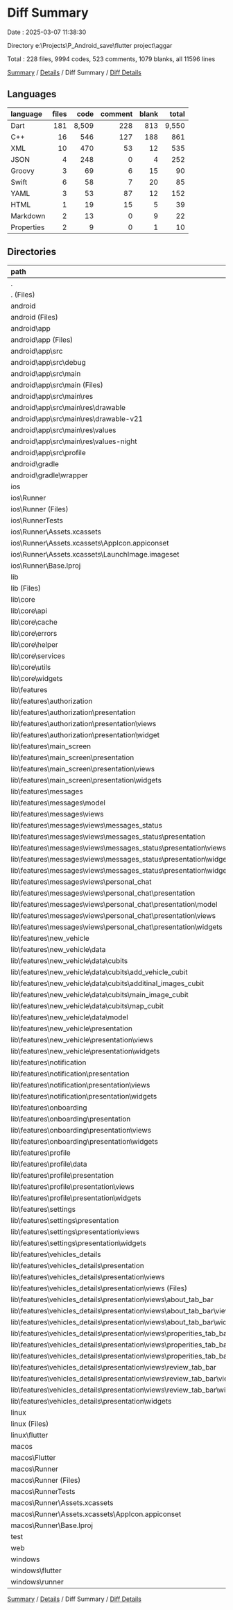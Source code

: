 # Diff Summary

Date : 2025-03-07 11:38:30

Directory e:\\Projects\\P_Android_save\\flutter project\\aggar

Total : 228 files,  9994 codes, 523 comments, 1079 blanks, all 11596 lines

[Summary](results.md) / [Details](details.md) / Diff Summary / [Diff Details](diff-details.md)

## Languages
| language | files | code | comment | blank | total |
| :--- | ---: | ---: | ---: | ---: | ---: |
| Dart | 181 | 8,509 | 228 | 813 | 9,550 |
| C++ | 16 | 546 | 127 | 188 | 861 |
| XML | 10 | 470 | 53 | 12 | 535 |
| JSON | 4 | 248 | 0 | 4 | 252 |
| Groovy | 3 | 69 | 6 | 15 | 90 |
| Swift | 6 | 58 | 7 | 20 | 85 |
| YAML | 3 | 53 | 87 | 12 | 152 |
| HTML | 1 | 19 | 15 | 5 | 39 |
| Markdown | 2 | 13 | 0 | 9 | 22 |
| Properties | 2 | 9 | 0 | 1 | 10 |

## Directories
| path | files | code | comment | blank | total |
| :--- | ---: | ---: | ---: | ---: | ---: |
| . | 228 | 9,994 | 523 | 1,079 | 11,596 |
| . (Files) | 4 | 63 | 87 | 19 | 169 |
| android | 12 | 144 | 57 | 25 | 226 |
| android (Files) | 3 | 41 | 0 | 8 | 49 |
| android\\app | 8 | 98 | 57 | 16 | 171 |
| android\\app (Files) | 1 | 32 | 6 | 7 | 45 |
| android\\app\\src | 7 | 66 | 51 | 9 | 126 |
| android\\app\\src\\debug | 1 | 3 | 4 | 1 | 8 |
| android\\app\\src\\main | 5 | 60 | 43 | 7 | 110 |
| android\\app\\src\\main (Files) | 1 | 34 | 11 | 1 | 46 |
| android\\app\\src\\main\\res | 4 | 26 | 32 | 6 | 64 |
| android\\app\\src\\main\\res\\drawable | 1 | 4 | 7 | 2 | 13 |
| android\\app\\src\\main\\res\\drawable-v21 | 1 | 4 | 7 | 2 | 13 |
| android\\app\\src\\main\\res\\values | 1 | 9 | 9 | 1 | 19 |
| android\\app\\src\\main\\res\\values-night | 1 | 9 | 9 | 1 | 19 |
| android\\app\\src\\profile | 1 | 3 | 4 | 1 | 8 |
| android\\gradle | 1 | 5 | 0 | 1 | 6 |
| android\\gradle\\wrapper | 1 | 5 | 0 | 1 | 6 |
| ios | 8 | 229 | 4 | 13 | 246 |
| ios\\Runner | 7 | 222 | 2 | 9 | 233 |
| ios\\Runner (Files) | 2 | 13 | 0 | 3 | 16 |
| ios\\RunnerTests | 1 | 7 | 2 | 4 | 13 |
| ios\\Runner\\Assets.xcassets | 3 | 148 | 0 | 4 | 152 |
| ios\\Runner\\Assets.xcassets\\AppIcon.appiconset | 1 | 122 | 0 | 1 | 123 |
| ios\\Runner\\Assets.xcassets\\LaunchImage.imageset | 2 | 26 | 0 | 3 | 29 |
| ios\\Runner\\Base.lproj | 2 | 61 | 2 | 2 | 65 |
| lib | 180 | 8,495 | 218 | 806 | 9,519 |
| lib (Files) | 1 | 45 | 1 | 4 | 50 |
| lib\\core | 23 | 906 | 170 | 174 | 1,250 |
| lib\\core\\api | 4 | 138 | 5 | 19 | 162 |
| lib\\core\\cache | 1 | 47 | 6 | 15 | 68 |
| lib\\core\\errors | 2 | 60 | 0 | 7 | 67 |
| lib\\core\\helper | 3 | 25 | 0 | 7 | 32 |
| lib\\core\\services | 1 | 31 | 0 | 5 | 36 |
| lib\\core\\utils | 4 | 275 | 159 | 101 | 535 |
| lib\\core\\widgets | 8 | 330 | 0 | 20 | 350 |
| lib\\features | 156 | 7,544 | 47 | 628 | 8,219 |
| lib\\features\\authorization | 19 | 1,248 | 33 | 100 | 1,381 |
| lib\\features\\authorization\\presentation | 19 | 1,248 | 33 | 100 | 1,381 |
| lib\\features\\authorization\\presentation\\views | 5 | 394 | 32 | 36 | 462 |
| lib\\features\\authorization\\presentation\\widget | 14 | 854 | 1 | 64 | 919 |
| lib\\features\\main_screen | 13 | 655 | 0 | 47 | 702 |
| lib\\features\\main_screen\\presentation | 13 | 655 | 0 | 47 | 702 |
| lib\\features\\main_screen\\presentation\\views | 1 | 49 | 0 | 4 | 53 |
| lib\\features\\main_screen\\presentation\\widgets | 12 | 606 | 0 | 43 | 649 |
| lib\\features\\messages | 20 | 771 | 0 | 60 | 831 |
| lib\\features\\messages\\model | 1 | 46 | 0 | 2 | 48 |
| lib\\features\\messages\\views | 19 | 725 | 0 | 58 | 783 |
| lib\\features\\messages\\views\\messages_status | 8 | 330 | 0 | 24 | 354 |
| lib\\features\\messages\\views\\messages_status\\presentation | 8 | 330 | 0 | 24 | 354 |
| lib\\features\\messages\\views\\messages_status\\presentation\\views | 3 | 113 | 0 | 11 | 124 |
| lib\\features\\messages\\views\\messages_status\\presentation\\widgets | 5 | 217 | 0 | 13 | 230 |
| lib\\features\\messages\\views\\messages_status\\presentation\\widgets\\widgets | 5 | 217 | 0 | 13 | 230 |
| lib\\features\\messages\\views\\personal_chat | 11 | 395 | 0 | 34 | 429 |
| lib\\features\\messages\\views\\personal_chat\\presentation | 11 | 395 | 0 | 34 | 429 |
| lib\\features\\messages\\views\\personal_chat\\presentation\\model | 1 | 6 | 0 | 1 | 7 |
| lib\\features\\messages\\views\\personal_chat\\presentation\\views | 1 | 45 | 0 | 3 | 48 |
| lib\\features\\messages\\views\\personal_chat\\presentation\\widgets | 9 | 344 | 0 | 30 | 374 |
| lib\\features\\new_vehicle | 37 | 1,855 | 3 | 176 | 2,034 |
| lib\\features\\new_vehicle\\data | 9 | 256 | 0 | 64 | 320 |
| lib\\features\\new_vehicle\\data\\cubits | 8 | 209 | 0 | 61 | 270 |
| lib\\features\\new_vehicle\\data\\cubits\\add_vehicle_cubit | 2 | 34 | 0 | 12 | 46 |
| lib\\features\\new_vehicle\\data\\cubits\\additinal_images_cubit | 2 | 47 | 0 | 16 | 63 |
| lib\\features\\new_vehicle\\data\\cubits\\main_image_cubit | 2 | 39 | 0 | 16 | 55 |
| lib\\features\\new_vehicle\\data\\cubits\\map_cubit | 2 | 89 | 0 | 17 | 106 |
| lib\\features\\new_vehicle\\data\\model | 1 | 47 | 0 | 3 | 50 |
| lib\\features\\new_vehicle\\presentation | 28 | 1,599 | 3 | 112 | 1,714 |
| lib\\features\\new_vehicle\\presentation\\views | 1 | 142 | 1 | 5 | 148 |
| lib\\features\\new_vehicle\\presentation\\widgets | 27 | 1,457 | 2 | 107 | 1,566 |
| lib\\features\\notification | 8 | 400 | 0 | 27 | 427 |
| lib\\features\\notification\\presentation | 8 | 400 | 0 | 27 | 427 |
| lib\\features\\notification\\presentation\\views | 1 | 107 | 0 | 4 | 111 |
| lib\\features\\notification\\presentation\\widgets | 7 | 293 | 0 | 23 | 316 |
| lib\\features\\onboarding | 4 | 225 | 0 | 16 | 241 |
| lib\\features\\onboarding\\presentation | 4 | 225 | 0 | 16 | 241 |
| lib\\features\\onboarding\\presentation\\views | 1 | 98 | 0 | 5 | 103 |
| lib\\features\\onboarding\\presentation\\widgets | 3 | 127 | 0 | 11 | 138 |
| lib\\features\\profile | 8 | 479 | 0 | 40 | 519 |
| lib\\features\\profile\\data | 2 | 26 | 0 | 4 | 30 |
| lib\\features\\profile\\presentation | 6 | 453 | 0 | 36 | 489 |
| lib\\features\\profile\\presentation\\views | 1 | 108 | 0 | 7 | 115 |
| lib\\features\\profile\\presentation\\widgets | 5 | 345 | 0 | 29 | 374 |
| lib\\features\\settings | 18 | 683 | 0 | 64 | 747 |
| lib\\features\\settings\\presentation | 18 | 683 | 0 | 64 | 747 |
| lib\\features\\settings\\presentation\\views | 1 | 52 | 0 | 3 | 55 |
| lib\\features\\settings\\presentation\\widgets | 17 | 631 | 0 | 61 | 692 |
| lib\\features\\vehicles_details | 29 | 1,228 | 11 | 98 | 1,337 |
| lib\\features\\vehicles_details\\presentation | 29 | 1,228 | 11 | 98 | 1,337 |
| lib\\features\\vehicles_details\\presentation\\views | 21 | 841 | 10 | 74 | 925 |
| lib\\features\\vehicles_details\\presentation\\views (Files) | 1 | 97 | 1 | 4 | 102 |
| lib\\features\\vehicles_details\\presentation\\views\\about_tab_bar | 7 | 267 | 1 | 25 | 293 |
| lib\\features\\vehicles_details\\presentation\\views\\about_tab_bar\\views | 1 | 17 | 0 | 3 | 20 |
| lib\\features\\vehicles_details\\presentation\\views\\about_tab_bar\\widgets | 6 | 250 | 1 | 22 | 273 |
| lib\\features\\vehicles_details\\presentation\\views\\properities_tab_bar | 7 | 306 | 0 | 22 | 328 |
| lib\\features\\vehicles_details\\presentation\\views\\properities_tab_bar\\views | 1 | 41 | 0 | 4 | 45 |
| lib\\features\\vehicles_details\\presentation\\views\\properities_tab_bar\\widgets | 6 | 265 | 0 | 18 | 283 |
| lib\\features\\vehicles_details\\presentation\\views\\review_tab_bar | 6 | 171 | 8 | 23 | 202 |
| lib\\features\\vehicles_details\\presentation\\views\\review_tab_bar\\views | 1 | 36 | 0 | 4 | 40 |
| lib\\features\\vehicles_details\\presentation\\views\\review_tab_bar\\widgets | 5 | 135 | 8 | 19 | 162 |
| lib\\features\\vehicles_details\\presentation\\widgets | 8 | 387 | 1 | 24 | 412 |
| linux | 5 | 106 | 33 | 44 | 183 |
| linux (Files) | 3 | 94 | 24 | 33 | 151 |
| linux\\flutter | 2 | 12 | 9 | 11 | 32 |
| macos | 6 | 450 | 5 | 16 | 471 |
| macos\\Flutter | 1 | 12 | 3 | 4 | 19 |
| macos\\Runner | 4 | 431 | 0 | 8 | 439 |
| macos\\Runner (Files) | 2 | 20 | 0 | 6 | 26 |
| macos\\RunnerTests | 1 | 7 | 2 | 4 | 13 |
| macos\\Runner\\Assets.xcassets | 1 | 68 | 0 | 1 | 69 |
| macos\\Runner\\Assets.xcassets\\AppIcon.appiconset | 1 | 68 | 0 | 1 | 69 |
| macos\\Runner\\Base.lproj | 1 | 343 | 0 | 1 | 344 |
| test | 1 | 14 | 10 | 7 | 31 |
| web | 2 | 54 | 15 | 6 | 75 |
| windows | 10 | 439 | 94 | 143 | 676 |
| windows\\flutter | 2 | 11 | 9 | 11 | 31 |
| windows\\runner | 8 | 428 | 85 | 132 | 645 |

[Summary](results.md) / [Details](details.md) / Diff Summary / [Diff Details](diff-details.md)